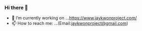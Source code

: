 ### Hi there 👋
- 🔭 I’m currently working on ...https://www.jaykwonproject.com/
- 📫 How to reach me: ...(Email:jaykwonproject@gmail.com)

<!--
**jaykwonproject/jaykwonproject** is a ✨ _special_ ✨ repository because its `README.md` (this file) appears on your GitHub profile.

Here are some ideas to get you started:

- 🔭 I’m currently working on ...
- 🌱 I’m currently learning ...
- 👯 I’m looking to collaborate on ...
- 🤔 I’m looking for help with ...
- 💬 Ask me about ...
- 📫 How to reach me: ...
- 😄 Pronouns: ...
- ⚡ Fun fact: ...
-->
